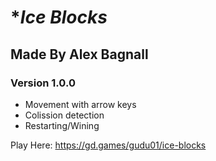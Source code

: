 # **Ice Blocks* 
## Made By Alex Bagnall
### Version 1.0.0

- Movement with arrow keys
- Colission detection
- Restarting/Wining

Play Here: https://gd.games/gudu01/ice-blocks
